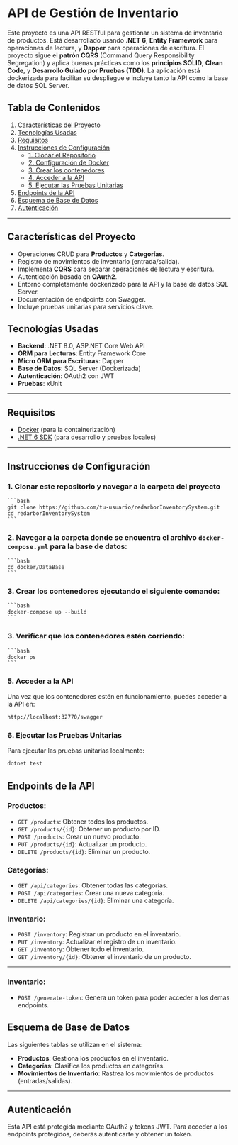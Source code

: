 # API de Gestión de Inventario

Este proyecto es una API RESTful para gestionar un sistema de inventario de productos. Está desarrollado usando **.NET 6**, **Entity Framework** para operaciones de lectura, y **Dapper** para operaciones de escritura. El proyecto sigue el **patrón CQRS** (Command Query Responsibility Segregation) y aplica buenas prácticas como los **principios SOLID**, **Clean Code**, y **Desarrollo Guiado por Pruebas (TDD)**. La aplicación está dockerizada para facilitar su despliegue e incluye tanto la API como la base de datos SQL Server.

## Tabla de Contenidos
1. [Características del Proyecto](#características-del-proyecto)
2. [Tecnologías Usadas](#tecnologías-usadas)
3. [Requisitos](#requisitos)
4. [Instrucciones de Configuración](#instrucciones-de-configuración)
    - [1. Clonar el Repositorio](#1-clonar-el-repositorio)
    - [2. Configuración de Docker](#2-Navegar-a-la-carpeta)
    - [3. Crear los contenedores](#3-construir-y-ejecutar-la-aplicación)
    - [4. Acceder a la API](#4-acceder-a-la-api)
    - [5. Ejecutar las Pruebas Unitarias](#5-ejecutar-las-pruebas-unitarias)
5. [Endpoints de la API](#endpoints-de-la-api)
6. [Esquema de Base de Datos](#esquema-de-base-de-datos)
7. [Autenticación](#autenticación)

---

## Características del Proyecto
- Operaciones CRUD para **Productos** y **Categorías**.
- Registro de movimientos de inventario (entrada/salida).
- Implementa **CQRS** para separar operaciones de lectura y escritura.
- Autenticación basada en **OAuth2**.
- Entorno completamente dockerizado para la API y la base de datos SQL Server.
- Documentación de endpoints con Swagger.
- Incluye pruebas unitarias para servicios clave.

## Tecnologías Usadas
- **Backend**: .NET 8.0, ASP.NET Core Web API
- **ORM para Lecturas**: Entity Framework Core
- **Micro ORM para Escrituras**: Dapper
- **Base de Datos**: SQL Server (Dockerizada)
- **Autenticación**: OAuth2 con JWT
- **Pruebas**: xUnit

---

## Requisitos
- [Docker](https://www.docker.com/get-started) (para la containerización)
- [.NET 6 SDK](https://dotnet.microsoft.com/download/dotnet/6.0) (para desarrollo y pruebas locales)

---

## Instrucciones de Configuración

### 1. Clonar este repositorio y navegar a la carpeta del proyecto

    ```bash
    git clone https://github.com/tu-usuario/redarborInventorySystem.git
    cd redarborInventorySystem
    ```
    
### 2. Navegar a la carpeta donde se encuentra el archivo `docker-compose.yml` para la base de datos:

    ```bash
    cd docker/DataBase
    ```

### 3. Crear los contenedores ejecutando el siguiente comando:

    ```bash
    docker-compose up --build
    ```

### 3. Verificar que los contenedores estén corriendo:

    ```bash
    docker ps
    ```

### 5. Acceder a la API

Una vez que los contenedores estén en funcionamiento, puedes acceder a la API en:
```bash
http://localhost:32770/swagger
```

### 6. Ejecutar las Pruebas Unitarias

Para ejecutar las pruebas unitarias localmente:
```bash
dotnet test
```

## Endpoints de la API

### Productos:
- `GET /products`: Obtener todos los productos.
- `GET /products/{id}`: Obtener un producto por ID.
- `POST /products`: Crear un nuevo producto.
- `PUT /products/{id}`: Actualizar un producto.
- `DELETE /products/{id}`: Eliminar un producto.

### Categorías:
- `GET /api/categories`: Obtener todas las categorías.
- `POST /api/categories`: Crear una nueva categoría.
- `DELETE /api/categories/{id}`: Eliminar una categoría.

### Inventario:
- `POST /inventory`: Registrar un producto en el inventario.
- `PUT /inventory`: Actualizar el registro de un inventario.
- `GET /inventory`: Obtener todo el inventario.
- `GET /inventory/{id}`: Obtener el inventario de un producto.
---

### Inventario:
- `POST /generate-token`: Genera un token para poder acceder a los demas endpoints.

## Esquema de Base de Datos

Las siguientes tablas se utilizan en el sistema:

- **Productos**: Gestiona los productos en el inventario.
- **Categorías**: Clasifica los productos en categorías.
- **Movimientos de Inventario**: Rastrea los movimientos de productos (entradas/salidas).

---

## Autenticación

Esta API está protegida mediante OAuth2 y tokens JWT. Para acceder a los endpoints protegidos, deberás autenticarte y obtener un token.
